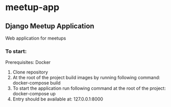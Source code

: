 # meetup-app
## Django Meetup Application
Web application for meetups

### To start:
Prerequisites:
Docker 

1. Clone repository 
2. At the root of the project build images by running following command: docker-compose build
3. To start the application run following command at the root of the project: docker-compose up
4. Entry should be available at: 127.0.0.1:8000
